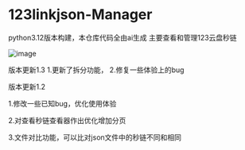# 123linkjson-Manager
python3.12版本构建，本仓库代码全由ai生成
主要查看和管理123云盘秒链


![image](https://github.com/user-attachments/assets/873d956a-d83e-4860-ab45-733b7cecb054)

版本更新1.3
1.更新了拆分功能，
2.修复一些体验上的bug

版本更新1.2

1.修改一些已知bug，优化使用体验

2.对查看秒链查看器作出优化增加分页

3.文件对比功能，可以比对json文件中的秒链不同和相同
